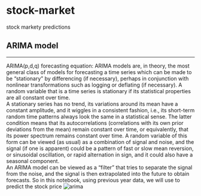 # stock-market
stock markety predictions

## ARIMA model
----------------
ARIMA(p,d,q) forecasting equation: ARIMA models are, in theory, the most general class of models for forecasting a time series which can be made to be “stationary” by differencing (if necessary), perhaps in conjunction with nonlinear transformations such as logging or deflating (if necessary). A random variable that is a time series is stationary if its statistical properties are all constant over time.  
A stationary series has no trend, its variations around its mean have a constant amplitude, and it wiggles in a consistent fashion, i.e., its short-term random time patterns always look the same in a statistical sense.  The latter condition means that its autocorrelations (correlations with its own prior deviations from the mean) remain constant over time, or equivalently, that its power spectrum remains constant over time.  A random variable of this form can be viewed (as usual) as a combination of signal and noise, and the signal (if one is apparent) could be a pattern of fast or slow mean reversion, or sinusoidal oscillation, or rapid alternation in sign, and it could also have a seasonal component.  
An ARIMA model can be viewed as a “filter” that tries to separate the signal from the noise, and the signal is then extrapolated into the future to obtain forecasts.
So in this notebook, using previous year data, we will use to predict the stock price
![arima](https://user-images.githubusercontent.com/76468499/131691228-9c7a309e-f6ad-4f7a-bc9a-48181a8d7c96.JPG)


